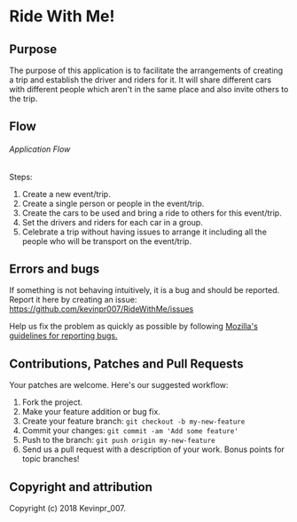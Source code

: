 # Ride With Me!

## Purpose 
The purpose of this application is to facilitate the arrangements of creating a trip and establish the driver and riders for it. It will share different cars with different people which aren't in the same place and also invite others to the trip.

## Flow
###### Application Flow

Steps:

1. Create a new event/trip.
2. Create a single person or people in the event/trip. 
3. Create the cars to be used and bring a ride to others for this event/trip. 
4. Set the drivers and riders for each car in a group.
5. Celebrate a trip without having issues to arrange it including all the people who will be transport on the event/trip.

## Errors and bugs

If something is not behaving intuitively, it is a bug and should be reported.
Report it here by creating an issue: 
https://github.com/kevinpr007/RideWithMe/issues

Help us fix the problem as quickly as possible by following [Mozilla's guidelines for reporting bugs.](https://developer.mozilla.org/en-US/docs/Mozilla/QA/Bug_writing_guidelines#General_Outline_of_a_Bug_Report)

## Contributions, Patches and Pull Requests

Your patches are welcome. Here's our suggested workflow:
 
1. Fork the project.
2. Make your feature addition or bug fix.
3. Create your feature branch: `git checkout -b my-new-feature`
4. Commit your changes: `git commit -am 'Add some feature'`
5. Push to the branch: `git push origin my-new-feature`
6. Send us a pull request with a description of your work. Bonus points for topic branches!

## Copyright and attribution

Copyright (c) 2018 Kevinpr_007.
